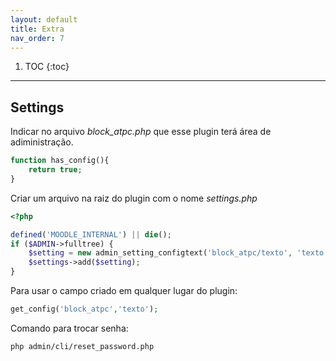 ```yaml
---
layout: default
title: Extra
nav_order: 7
---
```

1. TOC
{:toc}
---

## Settings

Indicar no arquivo *block_atpc.php* que esse plugin terá área de adiministração. 

```php
function has_config(){
    return true;
}
```

Criar um arquivo na raiz do plugin com o nome *settings.php*

```php
<?php

defined('MOODLE_INTERNAL') || die();
if ($ADMIN->fulltree) {
    $setting = new admin_setting_configtext('block_atpc/texto', 'texto','um texto qualquer', 'texto default', PARAM_TEXT);
    $settings->add($setting);
}
```

Para usar o campo criado em qualquer lugar do plugin:

```php
get_config('block_atpc','texto');
```

Comando para trocar senha:

```bash
php admin/cli/reset_password.php
```
